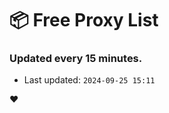 # :package: Free Proxy List
### Updated every 15 minutes.

- Last updated: `2024-09-25 15:11`

:heart:
